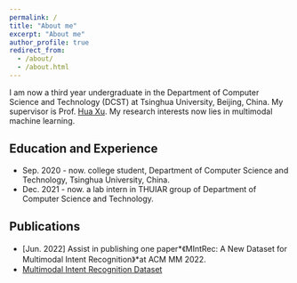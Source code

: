 ```yaml
---
permalink: /
title: "About me"
excerpt: "About me"
author_profile: true
redirect_from: 
  - /about/
  - /about.html
---
```


I am now a third year undergraduate in the Department of Computer Science and Technology (DCST) at Tsinghua University, Beijing, China. My supervisor is Prof. [Hua Xu](https://thu-xuhua.github.io/). My research interests now lies in multimodal machine learning.

## Education and Experience
* Sep. 2020 - now. college student, Department of Computer Science and Technology, Tsinghua University, China.
* Dec. 2021 - now. a lab intern in THUIAR group of Department of Computer Science and Technology.

## Publications
* [Jun. 2022] Assist in publishing one paper*《MIntRec: A New Dataset for Multimodal Intent Recognition》*at ACM MM 2022. 
* [Multimodal Intent Recognition Dataset](https://github.com/thuiar/MIntRec)

